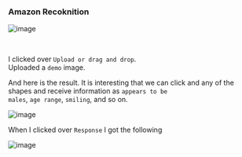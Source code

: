 <h3> Amazon Recoknition</h3>

![image](https://github.com/user-attachments/assets/568d8b5a-b562-439b-bf92-81346f7bcc45)


<br>

I clicked over <code>Upload or drag and drop</code>.<br>
Uploaded a <code>demo</code> image.<br>

And here is the result. It is interesting that we can click and any of the shapes and receive information as <code>appears to be males</code>, <code>age range</code>, <code>smiling</code>, and so on.<br>

![image](https://github.com/user-attachments/assets/306d101e-ec9f-460c-9895-0de6f1b99709)

<p>When I clicked over <code>Response</code> I got the following</p>

![image](https://github.com/user-attachments/assets/520480e9-3f9f-4d33-ad88-8ba29117bc5a)



